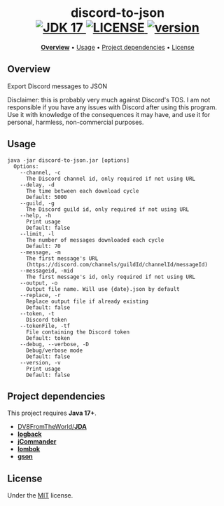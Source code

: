 <h1 align="center">
  discord-to-json
  <br>
  <a href="https://github.com/alkanife/alkabot/blob/main/pom.xml">
    <img src="https://img.shields.io/badge/Open%20JDK-17-green" alt="JDK 17">
  </a>
  <a href="https://github.com/alkanife/alkabot/blob/main/LICENSE">
    <img src="https://img.shields.io/github/license/alkanife/discord-to-json" alt="LICENSE">
  </a>
  <a href="https://github.com/alkanife/alkabot/releases/tag/1.0.0">
    <img src="https://img.shields.io/badge/version-1.0.0-blue" alt="version">
  </a>
</h1>

<p align="center">
  <b><a href="#overview">Overview</a></b>
  •
  <a href="#usage">Usage</a>
  •
  <a href="#project-dependencies">Project dependencies</a>
  •
  <a href="#license">License</a>
</p>

## Overview
Export Discord messages to JSON

Disclaimer: this is probably very much against Discord's TOS. I am not responsible if you have any issues with Discord after using this program. Use it with knowledge of the consequences it may have, and use it for personal, harmless, non-commercial purposes.

## Usage
```
java -jar discord-to-json.jar [options]
  Options:
    --channel, -c
      The Discord channel id, only required if not using URL
    --delay, -d
      The time between each download cycle
      Default: 5000
    --guild, -g
      The Discord guild id, only required if not using URL
    --help, -h
      Print usage
      Default: false
    --limit, -l
      The number of messages downloaded each cycle
      Default: 70
    --message, -m
      The first message's URL
      (https://discord.com/channels/guildId/channelId/messageId)
    --messageid, -mid
      The first message's id, only required if not using URL
    --output, -o
      Output file name. Will use {date}.json by default
    --replace, -r
      Replace output file if already existing
      Default: false
    --token, -t
      Discord token
    --tokenFile, -tf
      File containing the Discord token
      Default: token
    --debug, --verbose, -D
      Debug/verbose mode
      Default: false
    --version, -v
      Print usage
      Default: false
```

## Project dependencies
This project requires **Java 17+**.

- [DV8FromTheWorld/**JDA**](https://github.com/DV8FromTheWorld/JDA)
- [**logback**](https://github.com/qos-ch/logback)
- [**jCommander**](https://jcommander.org)
- [**lombok**](https://projectlombok.org)
- [**gson**](https://github.com/google/gson)

## License
Under the [MIT](https://github.com/alkanife/discord-to-json/blob/main/LICENSE) license.
